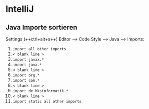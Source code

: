 # IntelliJ

## Java Importe sortieren

Settings (++ctrl+alt+s++) Editor --> Code Style --> Java --> Imports:

1. `import all other imports`
2. `< blank line >`
3. `import javax.*`
4. `import java.*`
5. `< blank line >`
6. `import org.*`
7. `import com.*`
8. `< blank line >`
9. `import de.hksinformatik.*`
10. `< blank line >`
11. `import static all other imports`